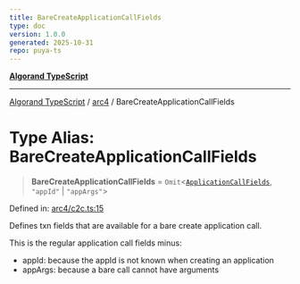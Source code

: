 ```yaml
---
title: BareCreateApplicationCallFields
type: doc
version: 1.0.0
generated: 2025-10-31
repo: puya-ts
---
```

[**Algorand TypeScript**](../../README.md)

***

[Algorand TypeScript](../../modules.md) / [arc4](../README.md) / BareCreateApplicationCallFields

# Type Alias: BareCreateApplicationCallFields

> **BareCreateApplicationCallFields** = `Omit`\<[`ApplicationCallFields`](../../itxn/namespaces/itxn/interfaces/ApplicationCallFields.md), `"appId"` \| `"appArgs"`\>

Defined in: [arc4/c2c.ts:15](https://github.com/algorandfoundation/puya-ts/blob/main/packages/algo-ts/src/arc4/c2c.ts#L15)

Defines txn fields that are available for a bare create application call.

This is the regular application call fields minus:
 - appId: because the appId is not known when creating an application
 - appArgs: because a bare call cannot have arguments
